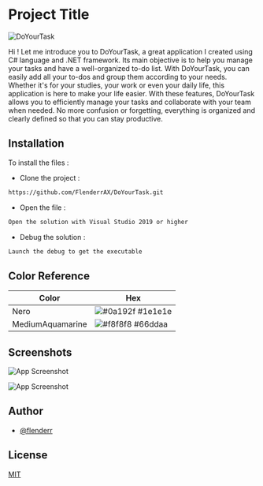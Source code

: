 
# Project Title

![DoYourTask](https://socialify.git.ci/FlenderrAX/DoYourTask/image?description=1&font=Jost&forks=1&issues=1&language=1&logo=https%3A%2F%2Fzupimages.net%2Fup%2F23%2F28%2F48er.png&name=1&owner=1&pattern=Overlapping%20Hexagons&pulls=1&stargazers=1&theme=Light)

Hi ! Let me introduce you to DoYourTask, a great application I created using C# language and .NET framework. Its main objective is to help you manage your tasks and have a well-organized to-do list. With DoYourTask, you can easily add all your to-dos and group them according to your needs. Whether it's for your studies, your work or even your daily life, this application is here to make your life easier. With these features, DoYourTask allows you to efficiently manage your tasks and collaborate with your team when needed. No more confusion or forgetting, everything is organized and clearly defined so that you can stay productive.


## Installation

To install the files :
- Clone the project :
```bash
https://github.com/FlenderrAX/DoYourTask.git
```
- Open the file :
```bash
Open the solution with Visual Studio 2019 or higher
```
- Debug the solution :
```bash
Launch the debug to get the executable
```
## Color Reference

| Color             | Hex                                                                |
| ----------------- | ------------------------------------------------------------------ |
| Nero | ![#0a192f](https://via.placeholder.com/10/1e1e1e?text=+) #1e1e1e |
| MediumAquamarine | ![#f8f8f8](https://via.placeholder.com/10/66ddaa?text=+) #66ddaa |


## Screenshots

![App Screenshot](https://zupimages.net/up/23/28/d60i.png)

![App Screenshot](https://zupimages.net/up/23/28/6jsn.png)


## Author

- [@flenderr](https://www.github.com/FlenderrAX)


## License

[MIT](https://choosealicense.com/licenses/mit/)


